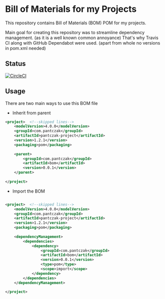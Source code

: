 # Bill of Materials for my Projects

This repository contains Bill of Materials (BOM) POM for my projects.

Main goal for creating this repository was to streamline dependency management. (as it is a well known common annoyance)
That's why Travis CI along with GitHub Dependabot were used. (apart from whole no versions in pom.xml needed)

## Status

[![CircleCI](https://circleci.com/gh/pantczak/bom?style=svg)](https://circleci.com/gh/pantczak/bom)

## Usage

There are two main ways to use this BOM file

* Inherit from parent

```xml
<project>  <!--skipped lines-->
    <modelVersion>4.0.0</modelVersion>
    <groupId>com.pantczak</groupId>
    <artifactId>pantczak-project</artifactId>
    <version>1.2.1</version>
    <packaging>pom</packaging>
    
    <parent>
        <groupId>com.pantczak</groupId>
        <artifactId>bom</artifactId>
        <version>0.0.1</version>
    </parent>
    
</project>
```

* Import the BOM

```xml

<project>  <!--skipped lines-->
    <modelVersion>4.0.0</modelVersion>
    <groupId>com.pantczak</groupId>
    <artifactId>pantczak-project</artifactId>
    <version>1.2.1</version>
    <packaging>pom</packaging>
    
    <dependencyManagement>
        <dependencies>
            <dependency>
                <groupId>com.pantczak</groupId>
                <artifactId>bom</artifactId>
                <version>0.0.1</version>
                <type>pom</type>
                <scope>import</scope>
            </dependency>
        </dependencies>
    </dependencyManagement>
    
</project>

```
